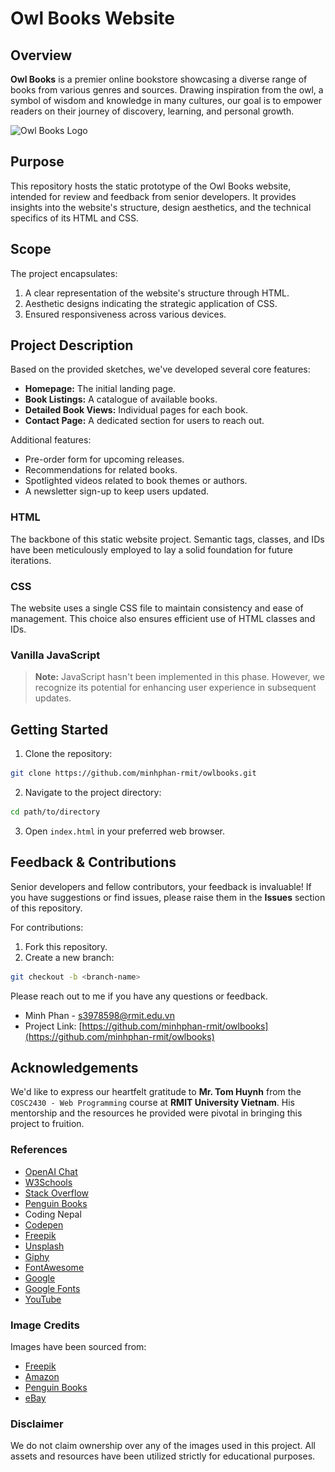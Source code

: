 # Owl Books Website

## Overview
**Owl Books** is a premier online bookstore showcasing a diverse range of books from various genres and sources. Drawing inspiration from the owl, a symbol of wisdom and knowledge in many cultures, our goal is to empower readers on their journey of discovery, learning, and personal growth.

![Owl Books Logo](<img src="./assets/logo/toqb_logo.png" alt="Owl Books Logo" height="100" width="auto"/>)

## Purpose
This repository hosts the static prototype of the Owl Books website, intended for review and feedback from senior developers. It provides insights into the website's structure, design aesthetics, and the technical specifics of its HTML and CSS.

## Scope
The project encapsulates:
1. A clear representation of the website's structure through HTML.
2. Aesthetic designs indicating the strategic application of CSS.
3. Ensured responsiveness across various devices.

## Project Description
Based on the provided sketches, we've developed several core features:

- **Homepage:** The initial landing page.
- **Book Listings:** A catalogue of available books.
- **Detailed Book Views:** Individual pages for each book.
- **Contact Page:** A dedicated section for users to reach out.

Additional features:
- Pre-order form for upcoming releases.
- Recommendations for related books.
- Spotlighted videos related to book themes or authors.
- A newsletter sign-up to keep users updated.

### HTML
The backbone of this static website project. Semantic tags, classes, and IDs have been meticulously employed to lay a solid foundation for future iterations.

### CSS
The website uses a single CSS file to maintain consistency and ease of management. This choice also ensures efficient use of HTML classes and IDs.

### Vanilla JavaScript
> **Note:** JavaScript hasn't been implemented in this phase. However, we recognize its potential for enhancing user experience in subsequent updates.

## Getting Started

1. Clone the repository: 
```sh
git clone https://github.com/minhphan-rmit/owlbooks.git
```

2. Navigate to the project directory: 
```sh
cd path/to/directory
```

3. Open `index.html` in your preferred web browser.

## Feedback & Contributions
Senior developers and fellow contributors, your feedback is invaluable! If you have suggestions or find issues, please raise them in the **Issues** section of this repository.

For contributions:
1. Fork this repository.
2. Create a new branch: 
```sh
git checkout -b <branch-name>
```


Please reach out to me if you have any questions or feedback.

* Minh Phan - s3978598@rmit.edu.vn
* Project Link: [https://github.com/minhphan-rmit/owlbooks](https://github.com/minhphan-rmit/owlbooks)

## Acknowledgements

We'd like to express our heartfelt gratitude to **Mr. Tom Huynh** from the `COSC2430 - Web Programming` course at **RMIT University Vietnam**. His mentorship and the resources he provided were pivotal in bringing this project to fruition.

### References

- [OpenAI Chat](https://chat.openai.com)
- [W3Schools](https://www.w3schools.com)
- [Stack Overflow](https://www.stackoverflow.com)
- [Penguin Books](https://www.penguin.co.uk)
- Coding Nepal
- [Codepen](https://www.codepen.io)
- [Freepik](https://www.freepik.com)
- [Unsplash](https://www.unsplash.com)
- [Giphy](https://www.giphy.com)
- [FontAwesome](https://www.fontawesome.com)
- [Google](https://www.google.com)
- [Google Fonts](https://fonts.google.com)
- [YouTube](https://www.youtube.com)

### Image Credits

Images have been sourced from:
- [Freepik](https://www.freepik.com)
- [Amazon](https://www.amazon.com)
- [Penguin Books](https://www.penguin.co.uk)
- [eBay](https://www.ebay.com)

### Disclaimer

We do not claim ownership over any of the images used in this project. All assets and resources have been utilized strictly for educational purposes.


